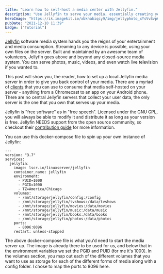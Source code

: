 ```yaml
---
title: "Learn how to self-host a media center with Jellyfin."
description: "Use Jellyfin to serve your media, essentially creating your own cloud."
heroImage: "https://ik.imagekit.io/xbkhabiqcy9/img/jellyphoto_xYsVvBvpC.webp?updatedAt=1639177501919"
pubDate: "2021-12-10 11:39"
badge: ["Tutorial"]
---
```


[Jellyfin](https://jellyfin.org/) software media system hands you the reigns of your entertainment and media consumption.
Streaming to any device is possible, using your own files on the server. Built and maintained by an awesome team of volunteers, Jellyfin goes above and beyond any closed-source media system. You can serve photos, music, videos, and even
watch live television if you wanted to.

This post will show you, the reader, how to set up a local
Jellyfin media server in order to give you back control of
your media. There are a myriad of [clients](https://jellyfin.org/clients/) that you can use to consume that media self-hosted on your server - anything from a Chromecast to an app on your Android phone. There are no central Jellyfin servers that collect your user data, the only server is the one that you own that serves up your media.

Jellyfin is "free software" as in "free speech". Licensed under the GNU GPL, you will always be able to modify it and distribute it as long as your version is free. Jellyfin NEEDS
support from the open source community, so checkout their [contribution guide](https://jellyfin.org/contribute/) for more information.

You can use this docker-compose file to spin up your own instance of Jellyfin:

```
---
version: "3.7"
services:
  jellyfin:
    image: lscr.io/linuxserver/jellyfin
    container_name: jellyfin
    environment:
      - PUID=1000
      - PGID=1000
      - TZ=America/Chicago
    volumes:
      - /mnt/storage/jellyfin/config:/config
      - /mnt/storage/jellyfin/tvshows:/data/tvshows
      - /mnt/storage/jellyfin/movies:/data/movies
      - /mnt/storage/jellyfin/music:/data/music
      - /mnt/storage/jellyfin/books:/data/books
      - /mnt/storage/jellyfin/photos:/data/photos
    ports:
      - 8096:8096
    restart: unless-stopped
```

The above docker-compose file is what you'd need to start the media server up.
The image is already there to be used for us, and below that in the environment
variables we set the PGID and PUID (for me it's 1000). In the volumes section,
you map out each of the different volumes that you want to use as storage
for each of the different forms of media along with a config folder. I chose to
map the ports to 8096 here.
